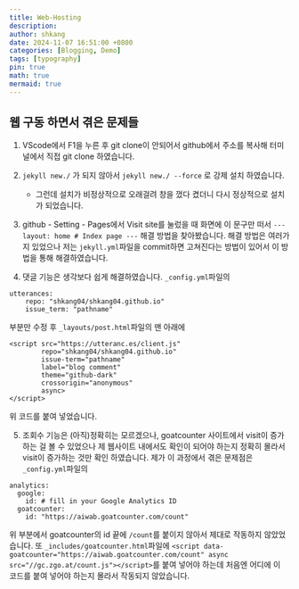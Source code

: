 ```yaml
---
title: Web-Hosting
description: 
author: shkang
date: 2024-11-07 16:51:00 +0800
categories: [Blogging, Demo]
tags: [typography]
pin: true
math: true
mermaid: true
---
```


## 웹 구동 하면서 겪은 문제들

1. VScode에서 F1을 누른 후 git clone이 안되어서 github에서 주소를 복사해 터미널에서 직접 git clone 하였습니다.

2. `jekyll new./` 가 되지 않아서 `jekyll new./ --force` 로 강제 설치 하였습니다.
	- 그런데 설치가 비정상적으로 오래걸려 창을 껐다 켰더니 다시 정상적으로 설치가 되었습니다.

3. github - Setting - Pages에서 Visit site를 눌렀을 때 화면에 이 문구만 떠서 `--- layout: home # Index page ---` 해결 방법을 찾아봤습니다. 해결 방법은 여러가지 있었으나 저는 `jekyll.yml`파일을 commit하면 고쳐진다는 방법이 있어서 이 방법을 통해 해결하였습니다.

4. 댓글 기능은 생각보다 쉽게 해결하였습니다. `_config.yml`파일의
``` title:"_config.yml"
utterances:
    repo: "shkang04/shkang04.github.io"
    issue_term: "pathname"
```
부분만 수정 후 `_layouts/post.html`파일의 맨 아래에
``` title:"_layouts/post.html"
<script src="https://utteranc.es/client.js"
        repo="shkang04/shkang04.github.io"
        issue-term="pathname"
        label="blog comment"
        theme="github-dark"
        crossorigin="anonymous"
        async>
</script>
```
위 코드를 붙여 넣었습니다.

5. 조회수 기능은 (아직)정확히는 모르겠으나, goatcounter 사이트에서 visit이 증가하는 걸 볼 수 있었으나 제 웹사이트 내에서도 확인이 되어야 하는지 정확히 몰라서 visit이 증가하는 것만 확인 하였습니다. 제가 이 과정에서 겪은 문제점은 `_config.yml`파일의
``` title:"_config.yml"
analytics:
  google:
    id: # fill in your Google Analytics ID
  goatcounter:
    id: "https://aiwab.goatcounter.com/count"
```
위 부분에서 goatcounter의 id 끝에 `/count`를 붙이지 않아서 제대로 작동하지 않았었습니다.
또 `_includes/goatcounter.html`파일에 `<script data-goatcounter="https://aiwab.goatcounter.com/count" async src="//gc.zgo.at/count.js"></script>`를 붙여 넣어야 하는데 처음엔 어디에 이 코드를 붙여 넣어야 하는지 몰라서 작동되지 않았습니다.